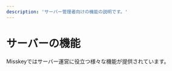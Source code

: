 ```yaml
---
description: 'サーバー管理者向けの機能の説明です。'
---
```


# サーバーの機能

Misskeyではサーバー運営に役立つ様々な機能が提供されています。

<MkIndex :sort="(a, b) => b.name - a.name"></MkIndex>
